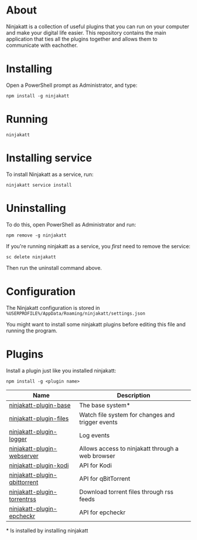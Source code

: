 # About

Ninjakatt is a collection of useful plugins that you can run on your computer and make your digital life easier. This repository contains the main application that ties all the plugins together and allows them to communicate with eachother.

# Installing

Open a PowerShell prompt as Administrator, and type:

```
npm install -g ninjakatt
```

# Running

```
ninjakatt
```

# Installing service

To install Ninjakatt as a service, run:

```
ninjakatt service install
```

# Uninstalling

To do this, open PowerShell as Administrator and run:

```
npm remove -g ninjakatt
```

If you're running ninjakatt as a service, you *first* need to remove the service:

```
sc delete ninjakatt
```

Then run the uninstall command above.

# Configuration

The Ninjakatt configuration is stored in `%USERPROFILE%/AppData/Roaming/ninjakatt/settings.json`

You might want to install some ninjakatt plugins before editing this file and running the program.

# Plugins

Install a plugin just like you installed ninjakatt:

```
npm install -g <plugin name>
```

Name | Description
--- | ---
[ninjakatt-plugin-base](https://github.com/lindstrm/ninjakatt-plugin-base) | The base system\*
[ninjakatt-plugin-files](https://github.com/lindstrm/ninjakatt-plugin-files) | Watch file system for changes and trigger events
[ninjakatt-plugin-logger](https://github.com/lindstrm/ninjakatt-plugin-logger) | Log events
[ninjakatt-plugin-webserver](https://github.com/lindstrm/ninjakatt-plugin-webserver) | Allows access to ninjakatt through a web browser
[ninjakatt-plugin-kodi](https://github.com/lindstrm/ninjakatt-plugin-kodi) | API for Kodi
[ninjakatt-plugin-qbittorrent](https://github.com/lindstrm/ninjakatt-plugin-qbittorrent) | API for qBitTorrent
[ninjakatt-plugin-torrentrss](https://github.com/lindstrm/ninjakatt-plugin-torrentrss) | Download torrent files through rss feeds
[ninjakatt-plugin-epcheckr](https://github.com/lindstrm/ninjakatt-plugin-epcheckr) | API for epcheckr

\* Is installed by installing ninjakatt
